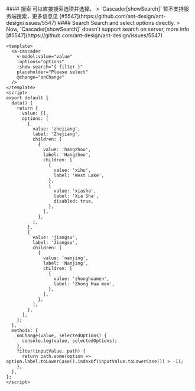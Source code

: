 <cn>
#### 搜索
可以直接搜索选项并选择。
> `Cascader[showSearch]` 暂不支持服务端搜索，更多信息见 [#5547](https://github.com/ant-design/ant-design/issues/5547)
</cn>

<us>
#### Search
Search and select options directly.
> Now, `Cascader[showSearch]` doesn't support search on server, more info [#5547](https://github.com/ant-design/ant-design/issues/5547)
</us>

```vue
<template>
  <a-cascader
    v-model:value="value"
    :options="options"
    :show-search="{ filter }"
    placeholder="Please select"
    @change="onChange"
  />
</template>
<script>
export default {
  data() {
    return {
      value: [],
      options: [
        {
          value: 'zhejiang',
          label: 'Zhejiang',
          children: [
            {
              value: 'hangzhou',
              label: 'Hangzhou',
              children: [
                {
                  value: 'xihu',
                  label: 'West Lake',
                },
                {
                  value: 'xiasha',
                  label: 'Xia Sha',
                  disabled: true,
                },
              ],
            },
          ],
        },
        {
          value: 'jiangsu',
          label: 'Jiangsu',
          children: [
            {
              value: 'nanjing',
              label: 'Nanjing',
              children: [
                {
                  value: 'zhonghuamen',
                  label: 'Zhong Hua men',
                },
              ],
            },
          ],
        },
      ],
    };
  },
  methods: {
    onChange(value, selectedOptions) {
      console.log(value, selectedOptions);
    },
    filter(inputValue, path) {
      return path.some(option => option.label.toLowerCase().indexOf(inputValue.toLowerCase()) > -1);
    },
  },
};
</script>
```
